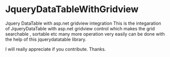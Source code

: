 # JqueryDataTableWithGridview
Jquery DataTable with asp.net gridview integration
 This is the integaration of JqueryDataTable with asp.net gridview control which makes the grid searchable , sortable etc many more operation very easily 
 can be done with the help of this jquerydatatable library.
 
 I will really appreciate if you contribute.
 Thanks.
